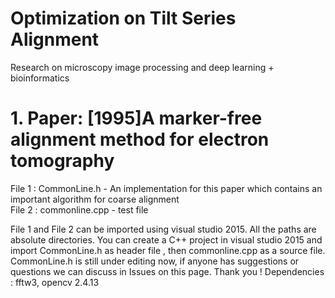 # Optimization on Tilt Series Alignment
Research on microscopy image processing and deep learning + bioinformatics

# 1. Paper: [1995]A marker-free alignment method for electron tomography
File 1 : CommonLine.h - An implementation for this paper which contains an important algorithm for coarse alignment <br>
File 2 : commonline.cpp - test file

File 1 and File 2 can be imported using visual studio 2015. All the paths are absolute directories. 
You can create a C++ project in visual studio 2015 and import CommonLine.h as header file , then commonline.cpp  as a source file.<br>
CommonLine.h is still under editing now, if anyone has suggestions or questions we can discuss in Issues on this page. Thank you !
Dependencies : fftw3, opencv 2.4.13
